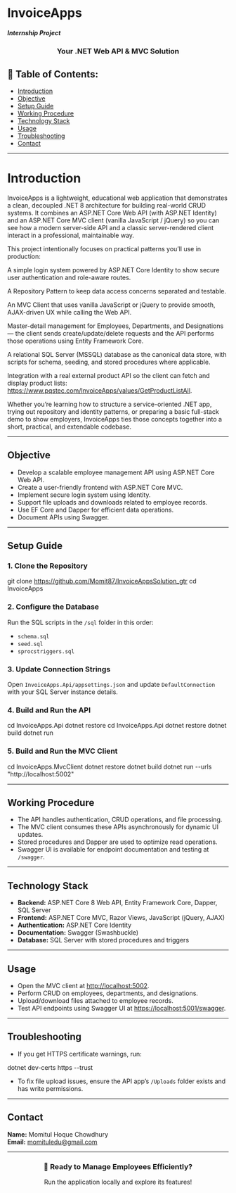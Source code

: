 # InvoiceApps
##### Internship Project  
<div align="center"><h3>Your .NET Web API & MVC Solution</h3></div>

## 📃 Table of Contents:
- [Introduction](#Introduction)  
- [Objective](#Objective)  
- [Setup Guide](#Setup_Guide)  
- [Working Procedure](#Working_Procedure)  
- [Technology Stack](#Technology_Stack)  
- [Usage](#Usage)  
- [Troubleshooting](#Troubleshooting)  
- [Contact](#Contact)  

---

## <h1 id="Introduction">Introduction</h1>  

InvoiceApps is a lightweight, educational web application that demonstrates a clean, decoupled .NET 8 architecture for building real-world CRUD systems. It combines an ASP.NET Core Web API (with ASP.NET Identity) and an ASP.NET Core MVC client (vanilla JavaScript / jQuery) so you can see how a modern server-side API and a classic server-rendered client interact in a professional, maintainable way.

This project intentionally focuses on practical patterns you’ll use in production:

A simple login system powered by ASP.NET Core Identity to show secure user authentication and role-aware routes.

A Repository Pattern to keep data access concerns separated and testable.

An MVC Client that uses vanilla JavaScript or jQuery to provide smooth, AJAX-driven UX while calling the Web API.

Master-detail management for Employees, Departments, and Designations — the client sends create/update/delete requests and the API performs those operations using Entity Framework Core.

A relational SQL Server (MSSQL) database as the canonical data store, with scripts for schema, seeding, and stored procedures where applicable.

Integration with a real external product API so the client can fetch and display product lists: https://www.pqstec.com/InvoiceApps/values/GetProductListAll.

Whether you’re learning how to structure a service-oriented .NET app, trying out repository and identity patterns, or preparing a basic full-stack demo to show employers, InvoiceApps ties those concepts together into a short, practical, and extendable codebase.

---

## <h2 id="Objective">Objective</h2>  

- Develop a scalable employee management API using ASP.NET Core Web API.
- Create a user-friendly frontend with ASP.NET Core MVC.
- Implement secure login system using Identity.
- Support file uploads and downloads related to employee records.
- Use EF Core and Dapper for efficient data operations.
- Document APIs using Swagger.

---

## <h2 id="Setup_Guide">Setup Guide</h2>  

### 1. Clone the Repository  
git clone https://github.com/Momit87/InvoiceAppsSolution_gtr
cd InvoiceApps


### 2. Configure the Database  
Run the SQL scripts in the `/sql` folder in this order:  
- `schema.sql`  
- `seed.sql`  
- `sprocstriggers.sql`

### 3. Update Connection Strings  
Open `InvoiceApps.Api/appsettings.json` and update `DefaultConnection` with your SQL Server instance details.

### 4. Build and Run the API  

cd InvoiceApps.Api
dotnet restore
cd InvoiceApps.Api
dotnet restore
dotnet build
dotnet run

### 5. Build and Run the MVC Client  

cd InvoiceApps.MvcClient
dotnet restore
dotnet build
dotnet run --urls "http://localhost:5002"



---

## <h2 id="Working_Procedure">Working Procedure</h2>  

- The API handles authentication, CRUD operations, and file processing.  
- The MVC client consumes these APIs asynchronously for dynamic UI updates.  
- Stored procedures and Dapper are used to optimize read operations.  
- Swagger UI is available for endpoint documentation and testing at `/swagger`.  

---

## <h2 id="Technology_Stack">Technology Stack</h2>  

- **Backend:** ASP.NET Core 8 Web API, Entity Framework Core, Dapper, SQL Server  
- **Frontend:** ASP.NET Core MVC, Razor Views, JavaScript (jQuery, AJAX)  
- **Authentication:** ASP.NET Core Identity  
- **Documentation:** Swagger (Swashbuckle)  
- **Database:** SQL Server with stored procedures and triggers  

---

## <h2 id="Usage">Usage</h2>  

- Open the MVC client at [http://localhost:5002](http://localhost:5002).  
- Perform CRUD on employees, departments, and designations.  
- Upload/download files attached to employee records.  
- Test API endpoints using Swagger UI at [https://localhost:5001/swagger](https://localhost:5001/swagger).

---

## <h2 id="Troubleshooting">Troubleshooting</h2>  

- If you get HTTPS certificate warnings, run:  

dotnet dev-certs https --trust


- To fix file upload issues, ensure the API app’s `/Uploads` folder exists and has write permissions.

---

## <h2 id="Contact">Contact</h2>  

**Name:** Momitul Hoque Chowdhury  
**Email:** [momituledu@gmail.com](mailto:momituledu@gmail.com)  

---

<div align="center">  
<h3>🚀 Ready to Manage Employees Efficiently?</h3>  
<p>Run the application locally and explore its features!</p>  
</div>

